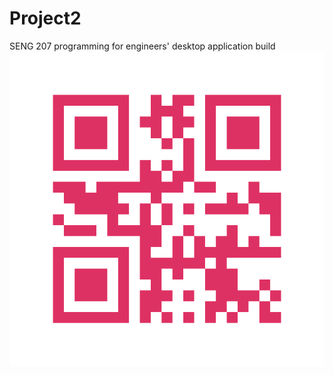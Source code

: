 # Project2
SENG 207 programming for engineers' desktop application build
<p1><img src= "qr_code.png" alt = "qrCode" ></p1>

